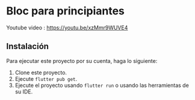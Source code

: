 # Bloc para principiantes 

Youtube video : https://youtu.be/xzMmr9WUVE4

## Instalación
Para ejecutar este proyecto por su cuenta, haga lo siguiente:
1. Clone este proyecto.
2. Ejecute `flutter pub get`.
3. Ejecute el proyecto usando `flutter run` o usando las herramientas de su IDE.
